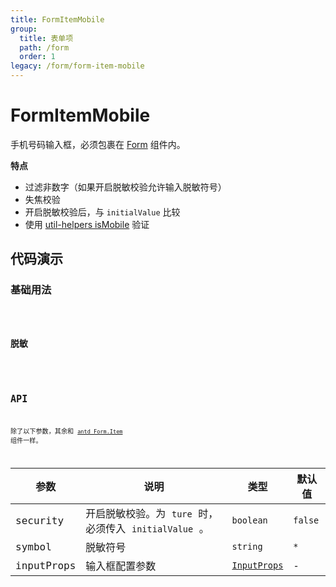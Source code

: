 ```yaml
---
title: FormItemMobile
group:
  title: 表单项
  path: /form
  order: 1
legacy: /form/form-item-mobile
---
```


# FormItemMobile

手机号码输入框，必须包裹在 [Form](https://ant-design.gitee.io/components/form-cn/) 组件内。

**特点**

- 过滤非数字（如果开启脱敏校验允许输入脱敏符号）
- 失焦校验
- 开启脱敏校验后，与 `initialValue` 比较
- 使用 [util-helpers isMobile](https://doly-dev.github.io/util-helpers/module-Validator.html#.isMobile) 验证

## 代码演示

### 基础用法

<code src="./demos/Demo1.tsx" />

### 脱敏

<code src="./demos/Demo2.tsx" />

## API

除了以下参数，其余和 [`antd Form.Item`](https://ant-design.gitee.io/components/form-cn/#Form.Item) 组件一样。

参数 | 说明 | 类型 | 默认值 |
------------- | ------------- | ------------- | ------------- |
security  | 开启脱敏校验。为 `ture` 时，必须传入 `initialValue` 。 | `boolean` | `false` |
symbol  | 脱敏符号 | `string` | `*` |
inputProps  | 输入框配置参数 | [`InputProps`](https://ant-design.gitee.io/components/input-cn/#Input) | - |